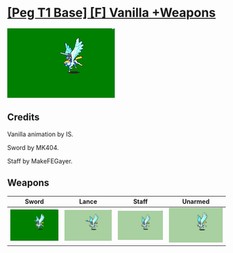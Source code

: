 # [\[Peg T1 Base\] \[F\] Vanilla +Weapons](./)

<img src="./1.%20Sword/Sword_000.png" alt="[Peg T1 Base] [F] Vanilla +Weapons standing" />

## Credits

Vanilla animation by IS.

Sword by MK404.

Staff by MakeFEGayer.

## Weapons


|Sword |Lance |Staff |Unarmed |
|  :---: | :---: | :---: | :---: |
| <img alt="Sword animation" src="./1.%20Sword/Sword.gif" /> | <img alt="Lance animation" src="./2.%20Lance/Lance.gif" /> | <img alt="Staff animation" src="./7.%20Staff/Staff.gif" /> | <img alt="Unarmed animation" src="./8.%20Unarmed/Unarmed.gif" /> |
